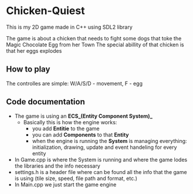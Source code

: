 # Chicken-Quiest
This is my 2D game made in C++ using SDL2 library

The game is about a chicken that needs to fight some dogs that toke the Magic Chocolate Egg from her Town
The special abillity of that chicken is that her eggs explodes

## How to play
The controlles are simple: W/A/S/D - movement, F - egg

## Code documentation
- The game is using an **ECS_(Entity Component System)_**
  - Basically this is how the engine works:
      - you add **Entitie** to the game
      - you can add **Components** to that **Entity**
      - when the engine is running the **System** is managing everything: initialization, drawing, update and event handeling for every entity
- In Game.cpp is where the System is running and where the game lodes the libraries and the info necessary
- settings.h is a header file where can be found all the info that the game is using (tile size, speed, file path and format, etc.)
- In Main.cpp we just start the game engine
